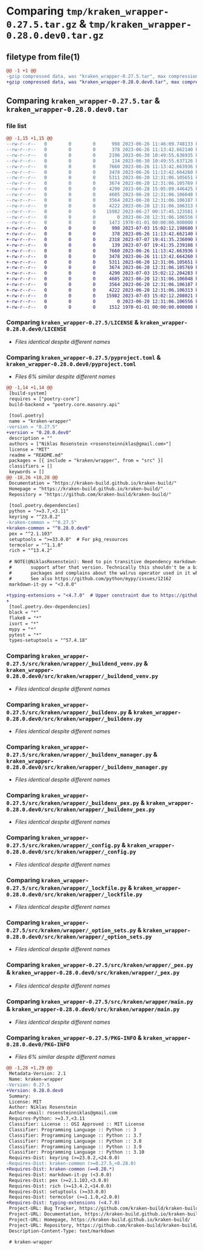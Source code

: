 # Comparing `tmp/kraken_wrapper-0.27.5.tar.gz` & `tmp/kraken_wrapper-0.28.0.dev0.tar.gz`

## filetype from file(1)

```diff
@@ -1 +1 @@
-gzip compressed data, was "kraken_wrapper-0.27.5.tar", max compression
+gzip compressed data, was "kraken_wrapper-0.28.0.dev0.tar", max compression
```

## Comparing `kraken_wrapper-0.27.5.tar` & `kraken_wrapper-0.28.0.dev0.tar`

### file list

```diff
@@ -1,15 +1,15 @@
--rw-r--r--   0        0        0      998 2023-06-26 11:46:09.748133 kraken_wrapper-0.27.5/LICENSE
--rw-r--r--   0        0        0      378 2023-06-26 11:13:42.662140 kraken_wrapper-0.27.5/README.md
--rw-r--r--   0        0        0     2196 2023-06-30 10:49:55.636935 kraken_wrapper-0.27.5/pyproject.toml
--rw-r--r--   0        0        0      134 2023-06-30 10:49:55.637126 kraken_wrapper-0.27.5/src/kraken/wrapper/__init__.py
--rw-r--r--   0        0        0     7660 2023-06-26 11:13:42.663936 kraken_wrapper-0.27.5/src/kraken/wrapper/_buildend_venv.py
--rw-r--r--   0        0        0     3478 2023-06-26 11:13:42.664260 kraken_wrapper-0.27.5/src/kraken/wrapper/_buildenv.py
--rw-r--r--   0        0        0     5311 2023-06-20 12:31:06.105651 kraken_wrapper-0.27.5/src/kraken/wrapper/_buildenv_manager.py
--rw-r--r--   0        0        0     3674 2023-06-20 12:31:06.105769 kraken_wrapper-0.27.5/src/kraken/wrapper/_buildenv_pex.py
--rw-r--r--   0        0        0     4290 2023-06-28 15:05:09.446425 kraken_wrapper-0.27.5/src/kraken/wrapper/_config.py
--rw-r--r--   0        0        0     4605 2023-06-20 12:31:06.106048 kraken_wrapper-0.27.5/src/kraken/wrapper/_lockfile.py
--rw-r--r--   0        0        0     3564 2023-06-20 12:31:06.106187 kraken_wrapper-0.27.5/src/kraken/wrapper/_option_sets.py
--rw-r--r--   0        0        0     4222 2023-06-20 12:31:06.106313 kraken_wrapper-0.27.5/src/kraken/wrapper/_pex.py
--rw-r--r--   0        0        0    15982 2023-06-27 00:17:45.123581 kraken_wrapper-0.27.5/src/kraken/wrapper/main.py
--rw-r--r--   0        0        0        0 2023-06-20 12:31:06.106556 kraken_wrapper-0.27.5/src/kraken/wrapper/py.typed
--rw-r--r--   0        0        0     1473 1970-01-01 00:00:00.000000 kraken_wrapper-0.27.5/PKG-INFO
+-rw-r--r--   0        0        0      998 2023-07-03 15:02:12.198680 kraken_wrapper-0.28.0.dev0/LICENSE
+-rw-r--r--   0        0        0      378 2023-06-26 11:13:42.662140 kraken_wrapper-0.28.0.dev0/README.md
+-rw-r--r--   0        0        0     2318 2023-07-07 19:41:35.236090 kraken_wrapper-0.28.0.dev0/pyproject.toml
+-rw-r--r--   0        0        0      139 2023-07-07 19:41:35.239108 kraken_wrapper-0.28.0.dev0/src/kraken/wrapper/__init__.py
+-rw-r--r--   0        0        0     7660 2023-06-26 11:13:42.663936 kraken_wrapper-0.28.0.dev0/src/kraken/wrapper/_buildend_venv.py
+-rw-r--r--   0        0        0     3478 2023-06-26 11:13:42.664260 kraken_wrapper-0.28.0.dev0/src/kraken/wrapper/_buildenv.py
+-rw-r--r--   0        0        0     5311 2023-06-20 12:31:06.105651 kraken_wrapper-0.28.0.dev0/src/kraken/wrapper/_buildenv_manager.py
+-rw-r--r--   0        0        0     3674 2023-06-20 12:31:06.105769 kraken_wrapper-0.28.0.dev0/src/kraken/wrapper/_buildenv_pex.py
+-rw-r--r--   0        0        0     4290 2023-07-03 15:02:12.204283 kraken_wrapper-0.28.0.dev0/src/kraken/wrapper/_config.py
+-rw-r--r--   0        0        0     4605 2023-06-20 12:31:06.106048 kraken_wrapper-0.28.0.dev0/src/kraken/wrapper/_lockfile.py
+-rw-r--r--   0        0        0     3564 2023-06-20 12:31:06.106187 kraken_wrapper-0.28.0.dev0/src/kraken/wrapper/_option_sets.py
+-rw-r--r--   0        0        0     4222 2023-06-20 12:31:06.106313 kraken_wrapper-0.28.0.dev0/src/kraken/wrapper/_pex.py
+-rw-r--r--   0        0        0    15982 2023-07-03 15:02:12.208021 kraken_wrapper-0.28.0.dev0/src/kraken/wrapper/main.py
+-rw-r--r--   0        0        0        0 2023-06-20 12:31:06.106556 kraken_wrapper-0.28.0.dev0/src/kraken/wrapper/py.typed
+-rw-r--r--   0        0        0     1512 1970-01-01 00:00:00.000000 kraken_wrapper-0.28.0.dev0/PKG-INFO
```

### Comparing `kraken_wrapper-0.27.5/LICENSE` & `kraken_wrapper-0.28.0.dev0/LICENSE`

 * *Files identical despite different names*

### Comparing `kraken_wrapper-0.27.5/pyproject.toml` & `kraken_wrapper-0.28.0.dev0/pyproject.toml`

 * *Files 6% similar despite different names*

```diff
@@ -1,14 +1,14 @@
 [build-system]
 requires = ["poetry-core"]
 build-backend = "poetry.core.masonry.api"
 
 [tool.poetry]
 name = "kraken-wrapper"
-version = "0.27.5"
+version = "0.28.0.dev0"
 description = ""
 authors = ["Niklas Rosenstein <rosensteinniklas@gmail.com>"]
 license = "MIT"
 readme = "README.md"
 packages = [{ include = "kraken/wrapper", from = "src" }]
 classifiers = []
 keywords = []
@@ -18,26 +18,28 @@
 Documentation = "https://kraken-build.github.io/kraken-build/"
 Homepage = "https://kraken-build.github.io/kraken-build/"
 Repository = "https://github.com/kraken-build/kraken-build/"
 
 [tool.poetry.dependencies]
 python = ">=3.7,<3.11"
 keyring = "^23.8.2"
-kraken-common = "^0.27.5"
+kraken-common = "^0.28.0.dev0"
 pex = "^2.1.103"
 setuptools = ">=33.0.0"  # For pkg_resources
 termcolor = "^1.1.0"
 rich = "^13.4.2"
 
 # NOTE(@NiklasRosenstein): Need to pin transitive dependency markdown-it under 3.0 because it dropped Python 3.9
 #       support after that version. Technically this shouldn't be a big issue for runtime, but Mypy checks site
 #       packages and complains about the walrus operator used in it when it checks site-packages.
 #       See also https://github.com/python/mypy/issues/12162
 markdown-it-py = "<3.0.0"
 
+typing-extensions = "<4.7.0"  # Upper constraint due to https://github.com/python/typing_extensions/issues/265
+
 [tool.poetry.dev-dependencies]
 black = "*"
 flake8 = "*"
 isort = "*"
 mypy = "*"
 pytest = "*"
 types-setuptools = "^57.4.18"
```

### Comparing `kraken_wrapper-0.27.5/src/kraken/wrapper/_buildend_venv.py` & `kraken_wrapper-0.28.0.dev0/src/kraken/wrapper/_buildend_venv.py`

 * *Files identical despite different names*

### Comparing `kraken_wrapper-0.27.5/src/kraken/wrapper/_buildenv.py` & `kraken_wrapper-0.28.0.dev0/src/kraken/wrapper/_buildenv.py`

 * *Files identical despite different names*

### Comparing `kraken_wrapper-0.27.5/src/kraken/wrapper/_buildenv_manager.py` & `kraken_wrapper-0.28.0.dev0/src/kraken/wrapper/_buildenv_manager.py`

 * *Files identical despite different names*

### Comparing `kraken_wrapper-0.27.5/src/kraken/wrapper/_buildenv_pex.py` & `kraken_wrapper-0.28.0.dev0/src/kraken/wrapper/_buildenv_pex.py`

 * *Files identical despite different names*

### Comparing `kraken_wrapper-0.27.5/src/kraken/wrapper/_config.py` & `kraken_wrapper-0.28.0.dev0/src/kraken/wrapper/_config.py`

 * *Files identical despite different names*

### Comparing `kraken_wrapper-0.27.5/src/kraken/wrapper/_lockfile.py` & `kraken_wrapper-0.28.0.dev0/src/kraken/wrapper/_lockfile.py`

 * *Files identical despite different names*

### Comparing `kraken_wrapper-0.27.5/src/kraken/wrapper/_option_sets.py` & `kraken_wrapper-0.28.0.dev0/src/kraken/wrapper/_option_sets.py`

 * *Files identical despite different names*

### Comparing `kraken_wrapper-0.27.5/src/kraken/wrapper/_pex.py` & `kraken_wrapper-0.28.0.dev0/src/kraken/wrapper/_pex.py`

 * *Files identical despite different names*

### Comparing `kraken_wrapper-0.27.5/src/kraken/wrapper/main.py` & `kraken_wrapper-0.28.0.dev0/src/kraken/wrapper/main.py`

 * *Files identical despite different names*

### Comparing `kraken_wrapper-0.27.5/PKG-INFO` & `kraken_wrapper-0.28.0.dev0/PKG-INFO`

 * *Files 6% similar despite different names*

```diff
@@ -1,28 +1,29 @@
 Metadata-Version: 2.1
 Name: kraken-wrapper
-Version: 0.27.5
+Version: 0.28.0.dev0
 Summary: 
 License: MIT
 Author: Niklas Rosenstein
 Author-email: rosensteinniklas@gmail.com
 Requires-Python: >=3.7,<3.11
 Classifier: License :: OSI Approved :: MIT License
 Classifier: Programming Language :: Python :: 3
 Classifier: Programming Language :: Python :: 3.7
 Classifier: Programming Language :: Python :: 3.8
 Classifier: Programming Language :: Python :: 3.9
 Classifier: Programming Language :: Python :: 3.10
 Requires-Dist: keyring (>=23.8.2,<24.0.0)
-Requires-Dist: kraken-common (>=0.27.5,<0.28.0)
+Requires-Dist: kraken-common (==0.28.*)
 Requires-Dist: markdown-it-py (<3.0.0)
 Requires-Dist: pex (>=2.1.103,<3.0.0)
 Requires-Dist: rich (>=13.4.2,<14.0.0)
 Requires-Dist: setuptools (>=33.0.0)
 Requires-Dist: termcolor (>=1.1.0,<2.0.0)
+Requires-Dist: typing-extensions (<4.7.0)
 Project-URL: Bug Tracker, https://github.com/kraken-build/kraken-build/issues
 Project-URL: Documentation, https://kraken-build.github.io/kraken-build/
 Project-URL: Homepage, https://kraken-build.github.io/kraken-build/
 Project-URL: Repository, https://github.com/kraken-build/kraken-build/
 Description-Content-Type: text/markdown
 
 # kraken-wrapper
```

